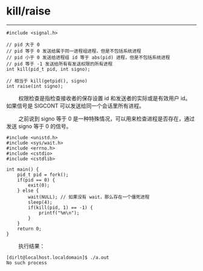 # kill/raise
***

    #include <signal.h>
    
    // pid 大于 0
    // pid 等于 0 发送给属于同一进程组进程，但是不包括系统进程
    // pid 小于 0 发送给进程组 id 等于 abs(pid) 进程，但是不包括系统进程
    // pid 等于 -1 发送给所有有发送权限的所有进程
    int kill(pid_t pid, int signo);
    
    // 相当于 kill(getpid(), signo)
    int raise(int signo); 

&emsp;&emsp;
权限检查是指检查接收者的保存设置 id 和发送者的实际或是有效用户 id。
如果信号是 SIGCONT 可以发送给同一个会话里所有进程。

&emsp;&emsp;
之前说到 signo 等于 0 是一种特殊情况，可以用来检查进程是否存在，通过发送 signo 等于 0 的信号。

    #include <unistd.h>
    #include <sys/wait.h>
    #include <errno.h>
    #include <cstdio>
    #include <cstdlib>
    
    int main() {
        pid_t pid = fork();
        if(pid == 0) {
            exit(0);
        } else {
            wait(NULL); // 如果没有 wait，那么存在一个僵死进程
            sleep(4);
            if(kill(pid, 1) == -1) {
                printf("%m\n");
            }
        }
        return 0;
    }

&emsp;&emsp;
执行结果：

    [dirlt@localhost.localdomain]$ ./a.out
    No such process
